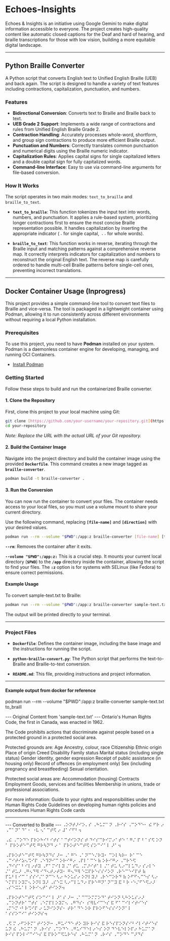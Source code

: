 # Echoes-Insights

Echoes & Insights is an initiative using Google Gemini to make digital information accessible to everyone. The project creates high-quality content like automatic closed captions for the Deaf and hard of hearing, and braille transcriptions for those with low vision, building a more equitable digital landscape.

***

## Python Braille Converter

A Python script that converts English text to Unified English Braille (UEB) and back again. The script is designed to handle a variety of text features including contractions, capitalization, punctuation, and numbers.

### Features

* **Bidirectional Conversion**: Converts text to Braille and Braille back to text.
* **UEB Grade 2 Support**: Implements a wide range of contractions and rules from Unified English Braille Grade 2.
* **Contraction Handling**: Accurately processes whole-word, shortform, and group sign contractions to produce more efficient Braille output.
* **Punctuation and Numbers**: Correctly translates common punctuation and numerical digits using the Braille numeric indicator.
* **Capitalization Rules**: Applies capital signs for single capitalized letters and a double capital sign for fully capitalized words.
* **Command-line Interface**: Easy to use via command-line arguments for file-based conversion.

### How It Works

The script operates in two main modes: `text_to_braille` and `braille_to_text`.

* **`text_to_braille`**: This function tokenizes the input text into words, numbers, and punctuation. It applies a rule-based system, prioritizing longer contractions first to ensure the most concise Braille representation possible. It handles capitalization by inserting the appropriate indicator (`⠠` for single capital, `⠠⠠` for whole words).

* **`braille_to_text`**: This function works in reverse, iterating through the Braille input and matching patterns against a comprehensive reverse map. It correctly interprets indicators for capitalization and numbers to reconstruct the original English text. The reverse map is carefully ordered to handle multi-cell Braille patterns before single-cell ones, preventing incorrect translations.

---

## Docker Container Usage (Inprogress)

This project provides a simple command-line tool to convert text files to Braille and vice-versa. The tool is packaged in a lightweight container using Podman, allowing it to run consistently across different environments without requiring a local Python installation.

### Prerequisites

To use this project, you need to have **Podman** installed on your system. Podman is a daemonless container engine for developing, managing, and running OCI Containers.

* [Install Podman](https://podman.io/getting-started/installation)

### Getting Started

Follow these steps to build and run the containerized Braille converter.

#### 1. Clone the Repository

First, clone this project to your local machine using Git:

```bash
git clone [https://github.com/your-username/your-repository.git](https://github.com/your-username/your-repository.git)
cd your-repository
```

_Note: Replace the URL with the actual URL of your Git repository._

####  2. Build the Container Image
Navigate into the project directory and build the container image using the provided **`Dockerfile`**. This command creates a new image tagged as **`braille-converter`**.

```bash
podman build -t braille-converter .
```
#### 3. Run the Conversion
You can now run the container to convert your files. The container needs access to your local files, so you must use a volume mount to share your current directory.

Use the following command, replacing **`[file-name]`** and **`[direction]`** with your desired values.

```bash
podman run --rm --volume "$PWD":/app:z braille-converter [file-name] [to_braille|to_text]
```
**`--rm`**: Removes the container after it exits.

**`--volume "$PWD":/app:z:`** This is a crucial step. It mounts your current local directory (**`$PWD`**) to the **`/app`** directory inside the container, allowing the script to find your files. The **`:z`** option is for systems with SELinux (like Fedora) to ensure correct permissions.

#### Example Usage
To convert sample-text.txt to Braille:

```bash
podman run --rm --volume "$PWD":/app:z braille-converter sample-text.txt to_braille
```
The output will be printed directly to your terminal.

---

### Project Files
+ **`Dockerfile`**: Defines the container image, including the base image and the instructions for running the script.

+ **`python-braille-convert.py`**: The Python script that performs the text-to-Braille and Braille-to-text conversion.

+ **`README.md`**: This file, providing instructions and project information.

---

#### Example output from docker for reference

podman run --rm --volume "$PWD":/app:z braille-converter sample-text.txt to_braill

--- Original Content from 'sample-text.txt' ---
Ontario's Human Rights Code, the first in Canada, was enacted in 1962. 

The Code prohibits actions that discriminate against people based on a protected ground  in a protected social area.

Protected grounds are:
Age
Ancestry, colour, race
Citizenship
Ethnic origin
Place of origin
Creed
Disability
Family status
Marital status (including single status)
Gender identity, gender expression
Receipt of public assistance (in housing only)
Record of offences (in employment only)
Sex (including pregnancy and breastfeeding)
Sexual orientation.

Protected social areas are:
Accommodation (housing)
Contracts
Employment
Goods, services and facilities
Membership in unions, trade or professional associations.

For more information:
Guide to your rights and responsibilities under the Human Rights Code
Guidelines on developing human rights policies and procedures
Human Rights Code cards

------------------------------
--- Converted to Braille ---
⠠⠕⠝⠞⠜⠊⠕⠄⠎ ⠠⠓⠥⠍⠁⠝ ⠠⠗⠊⠎ ⠠⠉⠕⠙⠑⠂ ⠮ ⠋⠗ ⠔ ⠠⠉⠁⠝⠁⠙⠁⠂ ⠐⠧ ⠢⠁⠉⠞⠫ ⠔ ⠼⠁⠊⠋⠃⠲ 

⠠⠮ ⠠⠉⠕⠙⠑ ⠏⠗⠕⠓⠊⠃⠊⠞⠎ ⠁⠉⠞⠊⠕⠝⠎ ⠞ ⠙⠊⠎⠉⠗⠊⠍⠔⠁⠞⠑ ⠁⠛⠌ ⠏ ⠃⠁⠎⠫ ⠕⠝ ⠁ ⠏⠗⠕⠞⠑⠉⠞⠫ ⠛⠗⠳⠝⠙  ⠔ ⠁ ⠏⠗⠕⠞⠑⠉⠞⠫ ⠎⠕⠉⠊⠁⠇ ⠜⠁⠲

⠠⠏⠗⠕⠞⠑⠉⠞⠫ ⠛⠗⠳⠝⠙⠎ ⠜⠒
⠠⠁⠛⠑
⠠⠁⠝⠉⠑⠌⠗⠽⠂ ⠉⠕⠇⠳⠗⠂ ⠗⠁⠉⠑
⠠⠉⠊⠞⠊⠵⠢⠩⠊⠏
⠠⠑⠹⠝⠊⠉ ⠕⠗⠊⠛⠔
⠠⠏⠇⠁⠉⠑ ⠷ ⠕⠗⠊⠛⠔
⠠⠉⠗⠑⠫
⠠⠙⠊⠎⠁⠃⠊⠇⠔⠞⠽
⠠⠋⠁⠍⠊⠇⠽ ⠌⠁⠞⠥
⠠⠍⠜⠊⠞⠁⠇ ⠌⠁⠞⠥ ⠣⠔⠉⠇⠥⠙⠔ ⠎⠔⠇⠑ ⠌⠁⠞⠥⠜
⠠⠛⠢⠙⠻ ⠊⠙⠢⠞⠔⠞⠽⠂ ⠛⠢⠙⠻ ⠑⠭⠏⠗⠑⠎⠎⠊⠕⠝
⠠⠗⠑⠉⠑⠊⠏⠞ ⠷ ⠏⠥⠃⠇⠊⠉ ⠁⠎⠎⠊⠌⠁⠝⠉⠑ ⠣⠔ ⠓⠕⠥⠎⠔ ⠕⠝⠇⠽⠜
⠠⠗⠑⠉⠕⠗⠙ ⠷ ⠕⠋⠋⠢⠉⠑⠎ ⠣⠔ ⠑⠍⠏⠇⠕⠽⠍⠢ ⠕⠝⠇⠽⠜
⠠⠎⠑⠭ ⠣⠔⠉⠇⠥⠙⠔ ⠏⠗⠑⠛⠝⠁⠝⠉⠽ ⠯ ⠃⠗⠐⠑⠌⠋⠑⠫⠔⠜
⠠⠎⠑⠭⠥⠁⠇ ⠕⠗⠊⠢⠞⠁⠞⠊⠕⠝⠲

⠠⠏⠗⠕⠞⠑⠉⠞⠫ ⠎⠕⠉⠊⠁⠇ ⠜⠁⠎ ⠜⠒
⠠⠁⠉⠉⠕⠍⠍⠕⠙⠁⠞⠊⠕⠝ ⠣⠓⠕⠥⠎⠔⠜
⠠⠉⠕⠝⠞⠗⠁⠉⠞⠎
⠠⠑⠍⠏⠇⠕⠽⠍⠢
⠠⠛⠙⠎⠂ ⠎⠻⠧⠊⠉⠑⠎ ⠯ ⠋⠁⠉⠊⠇⠊⠞⠊⠑⠎
⠠⠍⠑⠍⠐⠃⠗⠩⠊⠏ ⠔ ⠥⠝⠊⠕⠝⠎⠂ ⠞⠗⠁⠙⠑ ⠕⠗ ⠏⠗⠕⠋⠑⠎⠎⠊⠕⠝⠁⠇ ⠁⠎⠎⠕⠉⠊⠁⠞⠊⠕⠝⠎⠲

⠠⠫ ⠍ ⠔⠋⠕⠗⠍⠁⠞⠊⠕⠝⠒
⠠⠛⠥⠊⠙⠑ ⠞⠕ ⠽⠗ ⠗⠊⠎ ⠯ ⠗⠑⠎⠏⠕⠝⠎⠊⠃⠊⠇⠊⠞⠊⠑⠎ ⠥⠝ ⠮ ⠠⠓⠥⠍⠁⠝ ⠠⠗⠊⠎ ⠠⠉⠕⠙⠑
⠠⠛⠥⠊⠙⠑⠇⠔⠑⠎ ⠕⠝ ⠙⠑⠧⠑⠇⠕⠏⠔ ⠓⠥⠍⠁⠝ ⠗⠊⠎ ⠏⠕⠇⠊⠉⠊⠑⠎ ⠯ ⠏⠗⠕⠉⠫⠥⠗⠑⠎
⠠⠓⠥⠍⠁⠝ ⠠⠗⠊⠎ ⠠⠉⠕⠙⠑ ⠉⠜⠙⠎


